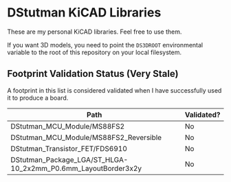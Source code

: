 # DStutman KiCAD Libraries

These are my personal KiCAD libraries. Feel free to use them.

If you want 3D models, you need to point the `DS3DROOT` environmental variable to the root of this repository on your local filesystem.

## Footprint Validation Status (Very Stale)

A footprint in this list is considered validated when I have successfully used it to produce a board.

|Path                                                           |Validated?|
|---------------------------------------------------------------|----------|
|DStutman_MCU_Module/MS88FS2                                    |No        |
|DStutman_MCU_Module/MS88FS2_Reversible                         |No        |
|DStutman_Transistor_FET/FDS6910                                |No        |
|DStutman_Package_LGA/ST_HLGA-10_2x2mm_P0.6mm_LayoutBorder3x2y  |No        |
